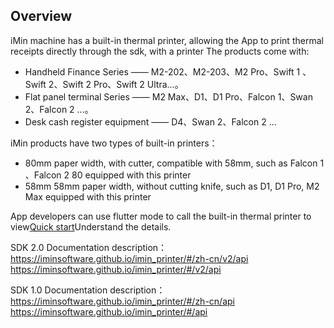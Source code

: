 ## Overview
iMin machine has a built-in thermal printer, allowing the App to print thermal receipts directly through the sdk, with a printer
The products come with:
 - Handheld Finance Series —— M2-202、M2-203、M2 Pro、Swift 1 、Swift 2、Swift 2 Pro、Swift 2 Ultra...。
 - Flat panel terminal Series —— M2 Max、D1、D1 Pro、Falcon 1、Swan 2、Falcon 2  ...。
 - Desk cash register equipment —— D4、Swan 2、Falcon 2 ...

iMin products have two types of built-in printers：
  - 80mm paper width, with cutter, compatible with 58mm, such as Falcon 1 、Falcon 2 80 equipped with this printer
  - 58mm 58mm paper width, without cutting knife, such as D1, D1 Pro, M2 Max equipped with this printer


App developers can use flutter mode to call the built-in thermal printer to view[Quick start](/quickstart)Understand the details.

SDK 2.0 Documentation description：https://iminsoftware.github.io/imin_printer/#/zh-cn/v2/api
                https://iminsoftware.github.io/imin_printer/#/v2/api




SDK 1.0 Documentation description：https://iminsoftware.github.io/imin_printer/#/zh-cn/api
                https://iminsoftware.github.io/imin_printer/#/api 
      

